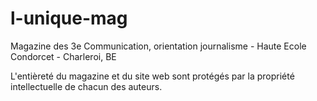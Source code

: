 # l-unique-mag
Magazine des 3e Communication, orientation journalisme - Haute Ecole Condorcet - Charleroi, BE

L'entièreté du magazine et du site web sont protégés par la propriété intellectuelle de chacun des auteurs.
